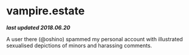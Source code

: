 # vampire.estate

***last updated 2018.06.20***

A user there (@oshino) spammed my personal account with illustrated sexualised depictions of minors and harassing comments.